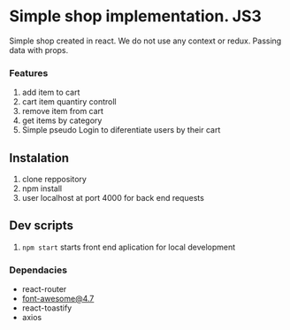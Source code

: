 # Simple shop implementation. JS3

Simple shop created in react. We do not use any context or
redux. Passing data with props.

### Features

1. add item to cart
2. cart item quantiry controll
3. remove item from cart
4. get items by category
5. Simple pseudo Login to diferentiate users by their cart

## Instalation

1. clone reppository
1. npm install
1. user localhost at port 4000 for back end requests

## Dev scripts

1. `npm start` starts front end aplication for local development

### Dependacies

- react-router
- font-awesome@4.7
- react-toastify
- axios
